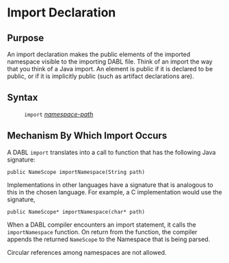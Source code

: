 # Import Declaration

## Purpose

An import declaration makes the public elements of the imported namespace visible
to the importing DABL file. Think of an import the way that you think of a
Java import. An element is public if it is declared to be public, or if it is
implicitly public (such as artifact declarations are).

## Syntax

<dl>
<dd><code>import</code> <i><a href="namespace_path.md">namespace-path</a></i></dd>
</dl>

## Mechanism By Which Import Occurs

A DABL `import` translates into a call to function that has the following Java
signature:
```
public NameScope importNamespace(String path)
```
Implementations in other languages have a signature that is analogous to
this in the chosen language. For example, a C implementation would use the
signature,
```
public NameScope* importNamespace(char* path)
```

When a DABL compiler encounters an import statement, it calls the `importNamespace`
function. On return from the function, the compiler appends the returned
`NameScope` to the Namespace that is being parsed.

Circular references among namespaces are not allowed.
